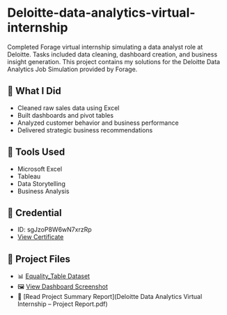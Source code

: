 # Deloitte-data-analytics-virtual-internship
Completed Forage virtual internship simulating a data analyst role at Deloitte. Tasks included data cleaning, dashboard creation, and business insight generation.
This project contains my solutions for the Deloitte Data Analytics Job Simulation provided by Forage.

## 🧠 What I Did
- Cleaned raw sales data using Excel
- Built dashboards and pivot tables
- Analyzed customer behavior and business performance
- Delivered strategic business recommendations

## 🔧 Tools Used
- Microsoft Excel
- Tableau
- Data Storytelling
- Business Analysis

## 📜 Credential
- ID: sgJzoP8W6wN7xrzRp
- [View Certificate](https://forage-uploads-prod.s3.amazonaws.com/completion-certificates/9PBTqmSxAf6zZTseP/io9DzWKe3PTsiS6GG_9PBTqmSxAf6zZTseP_WE2fsGXBA9PQifaKR_1751888475811_completion_certificate.pdf)

## 📁 Project Files

- 📊 [Equality_Table Dataset](Equality_Table_Completed.xlsx..xlsx)
- 🖼️ [View Dashboard Screenshot](Deloitte_Tableau_Dashboard.png)
- 📄 [Read Project Summary Report](Deloitte Data Analytics Virtual Internship – Project Report.pdf)
